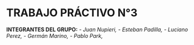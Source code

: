 # TRABAJO PRÁCTIVO N°3 

__INTEGRANTES DEL GRUPO:__
_- Juan Nupieri,_
_- Esteban Padilla,_
_- Luciano Perez,_
_- Germán Marino,_
_- Pablo Park,_
